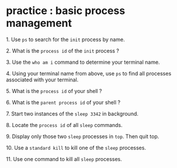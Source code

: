 # practice : basic process management

1\. Use `ps` to search for the `init` process by name.

2\. What is the `process id` of the `init` process ?

3\. Use the `who am i` command to determine your terminal name.

4\. Using your terminal name from above, use `ps` to find all processes
associated with your terminal.

5\. What is the `process id` of your shell ?

6\. What is the `parent process id` of your shell ?

7\. Start two instances of the `sleep 3342` in background.

8\. Locate the `process id` of all `sleep` commands.

9\. Display only those two `sleep` processes in `top`. Then quit top.

10\. Use a `standard kill` to kill one of the `sleep` processes.

11\. Use one command to kill all `sleep` processes.
